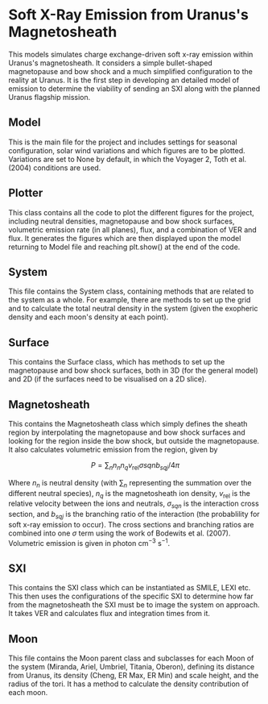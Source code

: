 # Soft X-Ray Emission from Uranus's Magnetosheath

This models simulates charge exchange-driven soft x-ray emission within Uranus's magnetosheath. It considers a simple bullet-shaped magnetopause and bow shock and a much simplified configuration to the reality at Uranus. It is the first step in developing an detailed model of emission to determine the viability of sending an SXI along with the planned Uranus flagship mission.

## Model

This is the main file for the project and includes settings for seasonal configuration, solar wind variations and which figures are to be plotted. Variations are set to None by default, in which the Voyager 2, Toth et al. (2004) conditions are used.

## Plotter

This class contains all the code to plot the different figures for the project, including neutral densities, magnetopause and bow shock surfaces, volumetric emission rate (in all planes), flux, and a combination of VER and flux. It generates the figures which are then displayed upon the model returning to Model file and reaching plt.show() at the end of the code.

## System

This file contains the System class, containing methods that are related to the system as a whole. For example, there are methods to set up the grid and to calculate the total neutral density in the system (given the exopheric density and each moon's density at each point). 

## Surface

This contains the Surface class, which has methods to set up the magnetopause and bow shock surfaces, both in 3D (for the general model) and 2D (if the surfaces need to be visualised on a 2D slice).

## Magnetosheath

This contains the Magnetosheath class which simply defines the sheath region by interpolating the magnetopause and bow shock surfaces and looking for the region inside the bow shock, but outside the magnetopause. It also calculates volumetric emission from the region, given by 

$$P = \sum_{n} n_{n}n_{q}v_{\mathrm{rel}}\sigma{sqn}b_{sqj} / 4\pi$$ 

Where $n_{n}$ is neutral density (with $\sum_{n}$ representing the summation over the different neutral species), $n_{q}$ is the magnetosheath ion density, $v_{\mathrm{rel}}$ is the relative velocity between the ions and neutrals, $\sigma_{sqn}$ is the interaction cross section, and $b_{sqj}$ is the branching ratio of the interaction (the probablility for soft x-ray emission to occur). The cross sections and branching ratios are combined into one $\sigma$ term using the work of Bodewits et al. (2007). Volumetric emission is given in photon cm$^{-3}$ s$^{-1}$.

## SXI

This contains the SXI class which can be instantiated as SMILE, LEXI etc. This then uses the configurations of the specific SXI to determine how far from the magnetosheath the SXI must be to image the system on approach. It takes VER and calculates flux and integration times from it.

## Moon

This file contains the Moon parent class and subclasses for each Moon of the system (Miranda, Ariel, Umbriel, Titania, Oberon), defining its distance from Uranus, its density (Cheng, ER Max, ER Min) and scale height, and the radius of the tori. It has a method to calculate the density contribution of each moon.